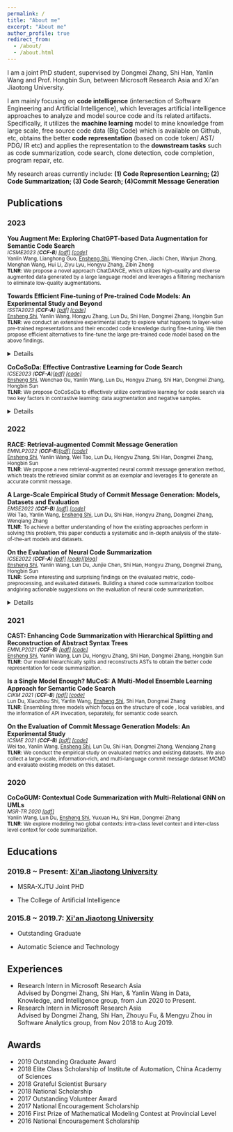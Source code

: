 ```yaml
---
permalink: /
title: "About me"
excerpt: "About me"
author_profile: true
redirect_from: 
  - /about/
  - /about.html
---
```


I am a joint PhD student, supervised by Dongmei Zhang, Shi Han, Yanlin Wang and Prof. Hongbin Sun, between Microsoft Research Asia and Xi'an Jiaotong University. 

I am mainly focusing on **code intelligence** (intersection of Software Engineering and Artificial Intelligence), which leverages artificial intelligence approaches to analyze and model source code and its related artifacts. Specifically, it utilizes the **machine learning** model to mine knowledge from large scale, free source code data (Big Code) which is available on Github, etc, obtains the better **code representation** (based on code token/ AST/ PDG/ IR etc) and applies the representation to the **downstream tasks** such as code summarization, code search, clone detection, code completion, program repair, etc.

My research areas currently include: **(1) Code Represention Learning; (2) Code Summarization; (3) Code Search; (4)Commit Message Generation**



## Publications

### 2023


<p><b>You Augment Me: Exploring ChatGPT-based Data Augmentation for Semantic Code Search</b> <br>
<small>
<i>ICSME2023 (<b>CCF-B</b>) <a href="">[pdf]</a> <a href="">[code]</a></i>
<br />
Yanlin Wang, Lianghong Guo, <u>Ensheng Shi</u>, Wenqing Chen, Jiachi Chen, Wanjun Zhong, Menghan Wang, Hui Li, Ziyu Lyu, Hongyu Zhang, Zibin Zheng
<br /><b>TLNR</b>: We propose a novel approach ChatDANCE, which utilizes high-quality and diverse augmented data generated by a large language model and leverages a filtering mechanism to eliminate low-quality augmentations.
<br />
</small>
</p>


<p><b>Towards Efficient Fine-tuning of Pre-trained Code Models: An Experimental Study and Beyond</b> <br>
<small>
<i>ISSTA2023 (<b>CCF-A</b>) <a href="https://arxiv.org/abs/2304.05216">[pdf]</a> <a href="https://github.com/DeepSoftwareAnalytics/Telly">[code]</a></i>
<br />
<u>Ensheng Shi</u>, Yanlin Wang, Hongyu Zhang, Lun Du, Shi Han, Dongmei Zhang, Hongbin Sun
<br /><b>TLNR</b>: we conduct an extensive experimental study to explore what happens to layer-wise pre-trained representations and their encoded code knowledge during fine-tuning. We then propose efficient alternatives to fine-tune the large pre-trained code model based on the above findings.
<br />
<details>
<summary></summary>
<ul>
<li> lexical, syntactic and structural properties of source code are encoded in the lower, intermediate, and higher layers, respectively, while the semantic property spans across the entire model.</li>
<li>The process of fine-tuning preserves most of the code properties. Specifically, the basic code properties captured by lower and intermediate layers are still preserved during fine-tuning. Furthermore, we find that only the representations of the top two layers change most during fine-tuning for various downstream tasks. 
</li>
<li>Based on the above findings, we propose Telly to efficiently fine-tune pre-trained code models via layer freezing. 
</li>
</ul>
</details>
</small>
</p>


<p><b>CoCoSoDa: Effective Contrastive Learning for Code Search</b> <br>
<small>
<i>ICSE2023 (<b>CCF-A</b>)<a href="https://arxiv.org/abs/2204.03293">[pdf]</a> <a href="https://github.com/DeepSoftwareAnalytics/RACE">[code]</a></i>
<br />
<u>Ensheng Shi</u>, Wenchao Gu, Yanlin Wang, Lun Du, Hongyu Zhang, Shi Han, Dongmei Zhang, Hongbin Sun
<br /><b>TLNR</b>: We propose CoCoSoDa to effectively utilize contrastive learning for code search via two key factors in contrastive learning: data augmentation and negative samples.
<br />
<details>
<summary></summary>
<ul>
<li>CoCoSoDa outperforms 14 baselines and especially exceeds CodeBERT, GraphCodeBERT, and UniXcoder by 13.3%, 10.5%, and 5.9% on average MRR scores, respectively.</li>
<li> The ablation studies show the effectiveness of each component of our approach.
</li>
<li>We adapt our techniques to several different pre-trained models such as RoBERTa, CodeBERT, and GraphCodeBERT and observe a significant boost in their performance in code search. </li>
<li>Our model performs robustly under different hyperparameters. Furthermore, we perform qualitative and quantitative analyses to explore reasons behind the good performance of our model.
</li>
</ul>
</details>
</small>
</p>

### 2022
<p><b>RACE: Retrieval-augmented Commit Message Generation</b> 
<br><small>
<i>EMNLP2022 (<b>CCF-B</b>)<a href="https://arxiv.org/abs/2203.02700">[pdf]</a> <a href="https://github.com/DeepSoftwareAnalytics/RACE">[code]</a></i>
<br />
<u>Ensheng Shi</u>, Yanlin Wang, Wei Tao, Lun Du, Hongyu Zhang, Shi Han, Dongmei Zhang, Hongbin Sun
<br /><b>TLNR</b>: We propose a new retrieval-augmented neural commit message generation method, which treats the retrieved similar commit as an exemplar and leverages it to generate an accurate commit message.  </small>
</p>


<p><b>A Large-Scale Empirical Study of Commit Message Generation: Models, Datasets and Evaluation</b> 
<br><small>
<i>EMSE2022 (<b>CCF-B</b>) <a href="https://link.springer.com/article/10.1007/s10664-022-10219-1">[pdf]</a> <a href="https://github.com/DeepSoftwareAnalytics/CommitMsgEmpirical">[code]</a></i>
<br />
 Wei Tao, Yanlin Wang, <u>Ensheng Shi</u>, Lun Du, Shi Han, Hongyu Zhang, Dongmei Zhang, Wenqiang Zhang
<br /><b>TLNR</b>: To achieve a better understanding of how the existing approaches perform in solving this problem, this paper conducts a systematic and in-depth analysis of the state-of-the-art models and datasets.</small>
</p>

<p><b>On the Evaluation of Neural Code Summarization</b> <br>
<small>
<i>ICSE2022  (<b>CCF-A</b>) <a href="https://arxiv.org/abs/2107.07112">[pdf]</a> <a href="https://github.com/DeepSoftwareAnalytics/CodeSumEvaluation">[code]</a><a href="https://zhuanlan.zhihu.com/p/443994857">[blog]</a></i>
<br />
<u>Ensheng Shi</u>, Yanlin Wang, Lun Du, Junjie Chen, Shi Han, Hongyu Zhang, Dongmei Zhang, Hongbin Sun 
<br /><b>TLNR</b>: Some interesting and surprising findings on the evaluated metric, code-preprocessing, and evaluated datasets. Building a shared code summarization toolbox andgiving actionable suggestions on the evaluation of neural code summarization. 
<br />
<details>
<summary></summary>
<ul>
<li> The BLEU metric widely used in existing work of evaluating code summarization models has many variants. Ignoring the differences among these variants could greatly affect the validity of the claimed results.</li>
<li> BLEU_DC (sentence BLEU with smoothing method 4) is most correlated to human perception on the evaluation of neural code summarization model among the 6 widely used BLEU variants.
</li>
<li> Code pre-processing choices can have a large (from -18\% to +25\%) impact on the summarization performance and should not be neglected.</li>
<li> Performing S (identifier splitting) is always significantly better than not performing it. And different code pre-processing has a large impact on performance (-18\% to +25\%)
</li>
<li> 
Some important characteristics of datasets (corpus sizes, data splitting methods, and duplication ratios) have a significant impact on model evaluation.  
</li> 
<li> Based on the experimental results, we give actionable suggestions for evaluating code summarization and choosing the best method in different scenarios. We also build a shared code summarization toolbox to facilitate future research.
</li>
</ul>
</details>
</small>
</p>

### 2021



<p><b>CAST: Enhancing Code Summarization with Hierarchical Splitting and Reconstruction of Abstract Syntax Trees</b> 
<br><small>
<i>EMNLP2021  (<b>CCF-B</b>) <a href="https://aclanthology.org/2021.emnlp-main.332.pdf">[pdf]</a> <a href="https://github.com/DeepSoftwareAnalytics/CAST">[code]</a></i>
<br />
<u>Ensheng Shi</u>, Yanlin Wang, Lun Du, Hongyu Zhang, Shi Han, Dongmei Zhang, Hongbin Sun
<br /><b>TLNR</b>: Our model hierarchically
splits and reconstructs ASTs to obtain the better code representation for code summarization.</small>
</p>

<p><b>Is a Single Model Enough? MuCoS: A Multi-Model Ensemble Learning Approach for Semantic Code Search</b> 
<br><small>
<i>CIKM 2021 (<b>CCF-B</b>) <a href="https://dl.acm.org/doi/abs/10.1145/3459637.3482127">[pdf]</a> <a href="https://github.com/Xzh0u/MuCoS">[code]</a></i>
<br />
 Lun Du, Xiaozhou Shi, Yanlin Wang, <u>Ensheng Shi</u>,  Shi Han, Dongmei Zhang
<br /><b>TLNR</b>: Ensembling three models which focus on the structure of code , local variables, and the information of API invocation, separately, for semantic code search.</small>
</p>

<p><b>On the Evaluation of Commit Message Generation Models: An Experimental Study</b> 
<br><small>
<i>ICSME 2021  (<b>CCF-B</b>) <a href="https://ieeexplore.ieee.org/abstract/document/9609189">[pdf]</a> <a href="https://github.com/DeepSoftwareAnalytics/CommitMsgEmpirical">[code]</a></i>
<br />
 Wei tao, Yanlin Wang, <u>Ensheng Shi</u>, Lun Du, Shi Han, Dongmei Zhang, Wenqiang Zhang
<br /><b>TLNR</b>: We conduct the empirical study on evaluated metrics and existing datasets. We
also collect a large-scale, information-rich, and multi-language
commit message dataset MCMD and evaluate existing models
on this dataset. </small>
</p>

### 2020
<p><b>CoCoGUM: Contextual Code Summarization with
Multi-Relational GNN on UMLs</b> 
<br><small>
<i>MSR-TR 2020 <a href="https://www.microsoft.com/en-us/research/uploads/prod/2020/05/CoCoGUM-TR.pdf">[pdf]</a> </i>
<br />
Yanlin Wang, Lun Du, <u>Ensheng Shi</u>, Yuxuan Hu, Shi Han, Dongmei Zhang
<br /><b>TLNR</b>: We explore modeling two global
contexts: intra-class level context and inter-class level context for code summarization.</small>
</p>

## Educations

 <td align="left"><h3>
2019.8 ~ Present: <a href="http://en.xjtu.edu.cn/">Xi'an Jiaotong University</a> </h3>
<ul>
<li><p>MSRA-XJTU Joint PHD</p>
</li>
<li><p>The College of Artificial Intelligence</p>
</li>
</ul>
</td>

<td align="left"><h3>
2015.8 ~ 2019.7: <a href="http://en.xjtu.edu.cn/">Xi'an Jiaotong University</a> </h3>
<ul>
<li><p>Outstanding Graduate</p>
</li>
<li><p>Automatic Science and Technology</p>
</li>
</ul>
</td>

## Experiences
<ul>
<li>
Research Intern in Microsoft Research Asia<br>
Advised by Dongmei Zhang, Shi Han, & Yanlin Wang in Data, Knowledge, and Intelligence group, from Jun 2020 to Present.
</li>
<li>
Research Intern in Microsoft Research Asia<br>
Advised by Dongmei Zhang, Shi Han, Zhouyu Fu, & Mengyu Zhou in Software Analytics group, from Nov 2018 to Aug 2019.

</li>
</ul>

## Awards
<ul>
<li>
2019 Outstanding Graduate Award 
</li>
<li>
2018 Elite Class Scholarship of Institute of Automation, China Academy of Sciences
</li>
<li>
2018 Grateful Scientist Bursary
</li>
<li>
2018 National Scholarship
</li>
<li>
2017 Outstanding Volunteer Award
</li>
<li>2017 National  Encouragement Scholarship
</li>
<li>
2016 First Prize of Mathematical Modeling Contest at Provincial Level
</li>
<li>2016 National  Encouragement Scholarship
</li>
</ul>
